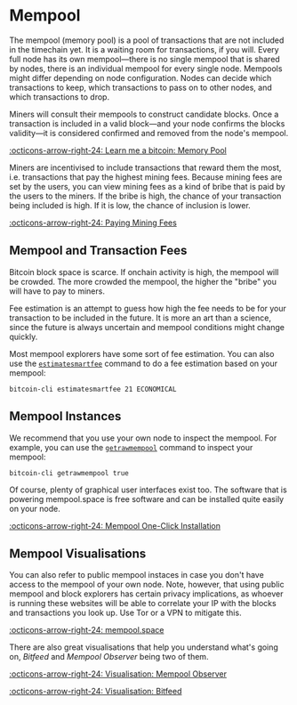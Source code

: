 # Mempool

The mempool (memory pool) is a pool of transactions that are not included in the
timechain yet. It is a waiting room for transactions, if you will. Every full
node has its own mempool—there is no single mempool that is shared by nodes,
there is an individual mempool for every single node. Mempools might differ
depending on node configuration. Nodes can decide which transactions to keep,
which transactions to pass on to other nodes, and which transactions to drop.

Miners will consult their mempools to construct candidate blocks. Once a
transaction is included in a valid block—and your node confirms the blocks
validity—it is considered confirmed and removed from the node's mempool.

[:octicons-arrow-right-24: Learn me a bitcoin: Memory Pool][learn]

[learn]: https://learnmeabitcoin.com/technical/memory-pool

Miners are incentivised to include transactions that reward them the most, i.e.
transactions that pay the highest mining fees. Because mining fees are set by
the users, you can view mining fees as a kind of bribe that is paid by the users
to the miners. If the bribe is high, the chance of your transaction being
included is high. If it is low, the chance of inclusion is lower.

[:octicons-arrow-right-24: Paying Mining Fees][fees]

[fees]: /market/fees/#paying-mining-fees

## Mempool and Transaction Fees

Bitcoin block space is scarce. If onchain activity is high, the mempool will be
crowded. The more crowded the mempool, the higher the "bribe" you will have to
pay to miners.

Fee estimation is an attempt to guess how high the fee needs to be for your
transaction to be included in the future. It is more an art than a science,
since the future is always uncertain and mempool conditions might change
quickly.

Most mempool explorers have some sort of fee estimation. You can also use the
[`estimatesmartfee`][cmd-estimate] command to do a fee estimation based on your
mempool:

    bitcoin-cli estimatesmartfee 21 ECONOMICAL

[cmd-estimate]: https://developer.bitcoin.org/reference/rpc/estimatesmartfee.html

## Mempool Instances

We recommend that you use your own node to inspect the mempool. For example, you
can use the [`getrawmempool`][cmd-mempool] command to inspect your mempool:

    bitcoin-cli getrawmempool true

[cmd-mempool]: https://developer.bitcoin.org/reference/rpc/getrawmempool.html

Of course, plenty of graphical user interfaces exist too. The software that is
powering mempool.space is free software and can be installed quite easily on
your node.

[:octicons-arrow-right-24: Mempool One-Click Installation][mempool-install]

[mempool-install]: https://github.com/mempool/mempool#one-click-installation

## Mempool Visualisations

You can also refer to public mempool instaces in case you don't have access to
the mempool of your own node. Note, however, that using public mempool and block
explorers has certain privacy implications, as whoever is running these websites
will be able to correlate your IP with the blocks and transactions you look up.
Use Tor or a VPN to mitigate this.

[:octicons-arrow-right-24: mempool.space][mempool.space]

There are also great visualisations that help you understand what's going on,
*Bitfeed* and *Mempool Observer* being two of them.

[:octicons-arrow-right-24: Visualisation: Mempool Observer][mempool.observer]

[:octicons-arrow-right-24: Visualisation: Bitfeed][bitfeed]


[mempool.space]: https://mempool.space
[mempool.observer]: https://mempool.observer/monitor/
[bitfeed]: https://bits.monospace.live/
